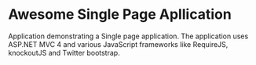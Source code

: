 Awesome Single Page Apllication
==============================

Application demonstrating a Single page application. The application uses ASP.NET MVC 4 and various JavaScript frameworks like RequireJS, knockoutJS and Twitter bootstrap.